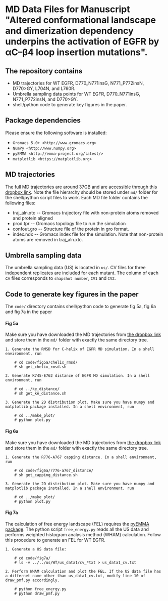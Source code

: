 MD Data Files for Manuscript "Altered conformational landscape and dimerization dependency underpins the activation of EGFR by αC–β4 loop insertion mutations".
===============================================================================================================================================================

The repository contains
-----------------------

* MD trajectories for WT EGFR, D770_N771insG, N771_P772insN, D770>GY, L704N, and L760R.
* Umbrella sampling data points for WT EGFR, D770_N771insG, N771_P772insN, and D770>GY.
* shell/python code to generate key figures in the paper.

Package dependencies
--------------------
Please ensure the following software is installed:

- `Gromacs 5.0+ <http://www.gromacs.org>`
- `NumPy <http://www.numpy.org>`
- `pyEMMA <http://emma-project.org/latest/>`
- `matplotlib <https://matplotlib.org>`


MD trajectories
---------------

The full MD trajectories are around 37GB and are accessible through [this dropbox link](https://www.dropbox.com/sh/zw8w6wnptuu2d7g/AADekNzCm8XZwc-s5LoytKV8a?dl=0).
Note the file hierarchy should be stored under `md/` folder for the shell/python script files to work.
Each MD file folder contains the following files:

* traj_aln.xtc -- Gromacs trajectory file with non-protein atoms removed and protein aligned
* prod.tpr -- Gromacs topology file to run the simulation
* confout.gro -- Structure file of the protein in gro format.
* index.ndx -- Gromacs index file for the simulation. Note that non-protein atoms are removed in traj_aln.xtc.


Umbrella sampling data
----------------------
The umbrella sampling data (US) is located in `us/`. CV files for three independent replicates are included for each mutant.
The column of each cv files corresponds to `shapshot number`, `CV1` and `CV2`.

Code to generate key figures in the paper
-----------------------------------------
The `code/` directory contains shell/python code to generate fig 5a, fig 6a and fig 7a in the paper

#### Fig 5a
Make sure you have downloaded the MD trajectories from [the dropbox link](https://www.dropbox.com/sh/zw8w6wnptuu2d7g/AADekNzCm8XZwc-s5LoytKV8a?dl=0)
and store them in the `md/` folder with exactly the same directory tree.

    1. Generate the RMSD for C-helix of EGFR MD simulation. In a shell environment, run

        # cd code/fig5a/chelix_rmsd/
        # sh get_chelix_rmsd.sh

    2. Generate K745-E762 distance of EGFR MD simulation. In a shell environment, run
        
        # cd ../ke_distance/
        # sh get_ke_distance.sh

    3. Generate the 2D distribution plot. Make sure you have numpy and matplotlib package installed. In a shell environment, run
        
        # cd ../make_plot/
        # python plot.py 


#### Fig 6a
Make sure you have downloaded the MD trajectories from [the dropbox link](https://www.dropbox.com/sh/zw8w6wnptuu2d7g/AADekNzCm8XZwc-s5LoytKV8a?dl=0)
and store them in the `md/` folder with exactly the same directory tree.

    1. Generate the R776-A767 capping distance. In a shell environment, run

        # cd code/fig6a/r776-a767_distance/
        # sh get_capping_distance.sh

    3. Generate the 2D distribution plot. Make sure you have numpy and matplotlib package installed. In a shell environment, run
        
        # cd ../make_plot/
        # python plot.py 

#### Fig 7a
The calculation of free energy landscape (FEL) requires the [pyEMMA package](http://emma-project.org/latest/).
The python script `free_energy.py` reads all the US data and performs weighted histogram analysis method (WHAM) calculation.
Follow this procedure to generate an FEL for WT EGFR.

    1. Generate a US data file:

        # cd code/fig7a/
        # ls -v ../../us/WT/us_data1/cv_*txt > us_data1_cv.txt

    2. Perform WHAM calculation and plot the FEL. If the US data file has a differnet name other than us_data1_cv.txt, modify line 10 of draw_pmf.py accordingly.
        
        # python free_energy.py
        # python draw_pmf.py


